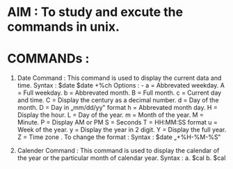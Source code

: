 # AIM : To study and excute the commands in unix.

# COMMANDs :
1.	Date Command :
This command is used to display the current data and time.
Syntax :
$date
$date +%ch
Options : -
a = Abbrevated weekday. A = Full weekday.
b = Abbrevated month. B = Full month.
c = Current day and time.
C = Display the century as a decimal number. d = Day of the month.
D = Day in „mm/dd/yy‟ format h = Abbrevated month day.
H = Display the hour. L = Day of the year.
m = Month of the year. M = Minute.
P = Display AM or PM S = Seconds
T = HH:MM:SS format u = Week of the year.
y = Display the year in 2 digit. Y = Display the full year.
Z = Time zone . To change the format :
Syntax :
$date „+%H-%M-%S‟

2.	Calender Command :
This command is used to display the calendar of the year or the particular month of calendar year.
Syntax :
a.	$cal <year>
b.	$cal <month> <year>
